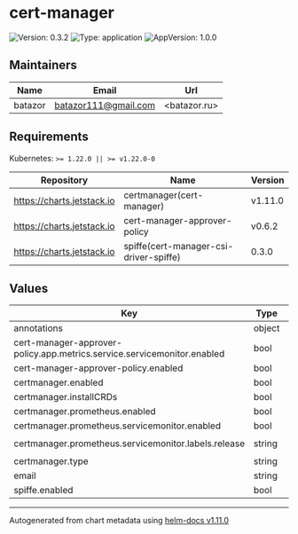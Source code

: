 # cert-manager

![Version: 0.3.2](https://img.shields.io/badge/Version-0.3.2-informational?style=flat-square) ![Type: application](https://img.shields.io/badge/Type-application-informational?style=flat-square) ![AppVersion: 1.0.0](https://img.shields.io/badge/AppVersion-1.0.0-informational?style=flat-square)

## Maintainers

| Name | Email | Url |
| ---- | ------ | --- |
| batazor | <batazor111@gmail.com> | <batazor.ru> |

## Requirements

Kubernetes: `>= 1.22.0 || >= v1.22.0-0`

| Repository | Name | Version |
|------------|------|---------|
| https://charts.jetstack.io | certmanager(cert-manager) | v1.11.0 |
| https://charts.jetstack.io | cert-manager-approver-policy | v0.6.2 |
| https://charts.jetstack.io | spiffe(cert-manager-csi-driver-spiffe) | 0.3.0 |

## Values

| Key | Type | Default | Description |
|-----|------|---------|-------------|
| annotations | object | `{}` |  |
| cert-manager-approver-policy.app.metrics.service.servicemonitor.enabled | bool | `true` |  |
| cert-manager-approver-policy.enabled | bool | `false` |  |
| certmanager.enabled | bool | `true` |  |
| certmanager.installCRDs | bool | `true` |  |
| certmanager.prometheus.enabled | bool | `true` |  |
| certmanager.prometheus.servicemonitor.enabled | bool | `true` |  |
| certmanager.prometheus.servicemonitor.labels.release | string | `"prometheus-operator"` |  |
| certmanager.type | string | `"cloudflare"` |  |
| email | string | `"mymail@gmail.com"` |  |
| spiffe.enabled | bool | `true` |  |

----------------------------------------------
Autogenerated from chart metadata using [helm-docs v1.11.0](https://github.com/norwoodj/helm-docs/releases/v1.11.0)
